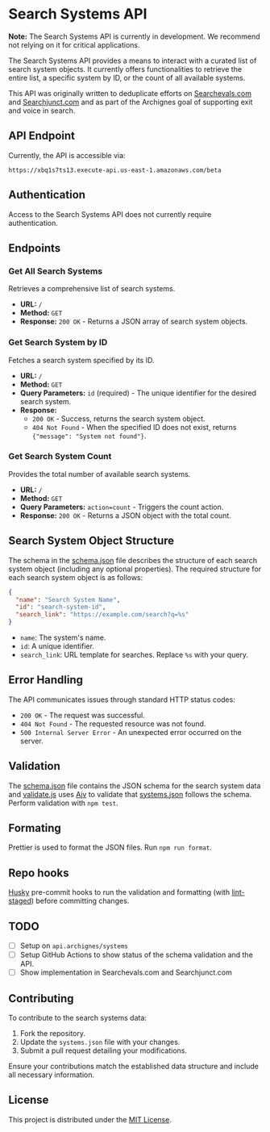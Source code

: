 # Search Systems API

**Note:** The Search Systems API is currently in development. We recommend not relying on it for critical applications.

The Search Systems API provides a means to interact with a curated list of search system objects. It currently offers functionalities to retrieve the entire list, a specific system by ID, or the count of all available systems.

This API was originally written to deduplicate efforts on [Searchevals.com](https://searchevals.com/) and [Searchjunct.com](https://searchjunct.com/) and as part of the Archignes goal of supporting exit and voice in search.

## API Endpoint

Currently, the API is accessible via:

```
https://xbq1s7ts13.execute-api.us-east-1.amazonaws.com/beta
```

## Authentication

Access to the Search Systems API does not currently require authentication.

## Endpoints

### Get All Search Systems

Retrieves a comprehensive list of search systems.

- **URL:** `/`
- **Method:** `GET`
- **Response:** `200 OK` - Returns a JSON array of search system objects.

### Get Search System by ID

Fetches a search system specified by its ID.

- **URL:** `/`
- **Method:** `GET`
- **Query Parameters:** `id` (required) - The unique identifier for the desired search system.
- **Response:**
  - `200 OK` - Success, returns the search system object.
  - `404 Not Found` - When the specified ID does not exist, returns `{"message": "System not found"}`.

### Get Search System Count

Provides the total number of available search systems.

- **URL:** `/`
- **Method:** `GET`
- **Query Parameters:** `action=count` - Triggers the count action.
- **Response:** `200 OK` - Returns a JSON object with the total count.

## Search System Object Structure

The schema in the [schema.json](schema.json) file describes the structure of each search system object (including any optional properties). The required structure for each search system object is as follows:

```json
{
  "name": "Search System Name",
  "id": "search-system-id",
  "search_link": "https://example.com/search?q=%s"
}
```

- `name`: The system's name.
- `id`: A unique identifier.
- `search_link`: URL template for searches. Replace `%s` with your query.

## Error Handling

The API communicates issues through standard HTTP status codes:

- `200 OK` - The request was successful.
- `404 Not Found` - The requested resource was not found.
- `500 Internal Server Error` - An unexpected error occurred on the server.

## Validation

The [schema.json](schema.json) file contains the JSON schema for the search system data and [validate.js](validate.js) uses [Ajv](https://ajv.js.org/) to validate that [systems.json](systems.json) follows the schema. Perform validation with `npm test`.

## Formating

Prettier is used to format the JSON files. Run `npm run format`.

## Repo hooks

[Husky](https://typicode.github.io/husky/) pre-commit hooks to run the validation and formatting (with [lint-staged](https://github.com/lint-staged/lint-staged)) before committing changes.

## TODO

- [ ] Setup on `api.archignes/systems`
- [ ] Setup GitHub Actions to show status of the schema validation and the API.
- [ ] Show implementation in Searchevals.com and Searchjunct.com

## Contributing

To contribute to the search systems data:

1. Fork the repository.
2. Update the `systems.json` file with your changes.
3. Submit a pull request detailing your modifications.

Ensure your contributions match the established data structure and include all necessary information.

## License

This project is distributed under the [MIT License](LICENSE).
